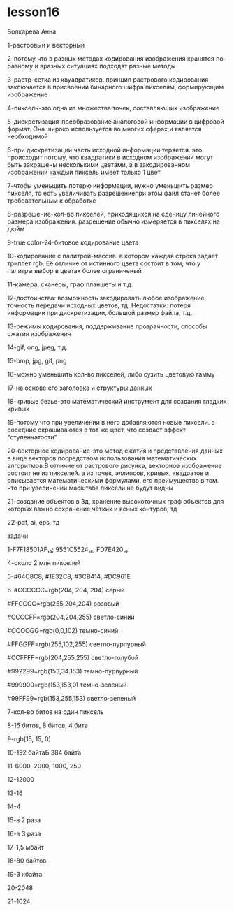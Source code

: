 # lesson16
Болкарева Анна

1-растровый и векторный

2-потому что в разных методах кодирования изображения хранятся по-разному и вразных ситуациях подходят разные методы

3-растр-сетка из квуадратиков. принцип растрового кодирования заключается в присвоении бинарного шифра пикселям, формирующим изображение

4-пиксель-это одна из множества точек, составляющих изображение

5-дискретизация-преобразование аналоговой информации в цифровой формат. Она широко используется во многих сферах и является необходимой

6-при дискретизации часть исходной информации теряется. это происходит потому, что квадратики в исходном изображении могут быть закрашены несколькими цветами, а в закодированном изображении каждый пиксель имеет только 1 цвет

7-чтобы уменьшить потерю информации, нужно уменьшить размер пикселя, то есть увеличивать разрешениепри этом файл станет более требовательным к обработке

8-разрешение-кол-во пикселей, приходящихся на еденицу линейного размера изображения. разрешение обычно измеряется в пикселях на дюйм

9-true color-24-битовое кодирование цвета

10-кодирование с палитрой-массив. в котором каждая строка задает триплет rgb. Её отличие от истинного цвета состоит в том, что у палитры выбор в цветах более ограниченый

11-камера, сканеры, граф планшеты и т.д.

12-достоинства: возможность закодировать любое изображение, точность передачи исходных цветов, тд. Недостатки: потеря информации при дискретизации, большой размер файла, т.д.

13-режимы кодирования, поддерживание прозрачности, способы сжатия изображения

14-gif, ong, jpeg, т.д.

15-bmp, jpg, gif, png

16-можно уменьшить кол-во пикселей, либо сузить цветовую гамму

17-на основе его заголовка и структуры данных

18-кривые безье-это математический инструмент для создания гладких кривых

19-потому что при увеличении в него добавляются новые пиксели. а соседние окрашиваются в тот же цвет, что создаёт эффект "ступенчатости"

20-векторное кодирование-это метод сжатия и представления данных в виде векторов посредством использования математических алгоритмов.В отличие от растрового рисунка, векторное изображение состоит не из пикселей. а из точек, эллипсов, кривых, квадратов и описывается математическими формулами. его преимущество в том. что при увеличении масштаба пиксели не будут видны

21-создание объектов в 3д, хранение высокоточных граф объектов для которых важно сохранение чётких и ясных контуров, тд

22-pdf, ai, eps, тд

задачи

1-F7F18501AF₁₆; 9551C5524₁₆; FD7E420₁₆

4-около 2 млн пикселей

5-#64C8C8, #1E32C8, #3CB414, #DC961E

6-#CCCCCC=rgb(204, 204, 204) серый

#FFCCCC=rgb(255,204,204) розовый

#CCCCFF=rgb(204,204,255) светло-синий

#OOOOGG=rgb(0,0,102) темно-синий

#FFGGFF=rgb(255,102,255) светло-пурпурный

#CCFFFF=rgb(204,255,255) светло-голубой

#992299=rgb(153,34.153) темно-пурпурный

#999900=rgb(153,153,0) темно-зеленый

#99FF99=rgb(153,255,153) светло-зеленый

7-кол-во битов на один пиксель

8-16 битов, 8 битов, 4 бита

9-rgb(15, 15, 0)

10-192 байтаБ 384 байта

11-6000, 2000, 1000, 250

12-12000

13-16

14-4

15-в 2 раза

16-в 3 раза

17-1,5 мбайт

18-80 байтов

19-3 кбайта

20-2048

21-1024
